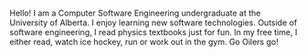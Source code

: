 Hello! I am a Computer Software Engineering undergraduate at the University of Alberta. I enjoy learning new software technologies. Outside of software engineering, I read physics textbooks just for fun. In my free time, I either read, watch ice hockey, run or work out in the gym. Go Oilers go!
